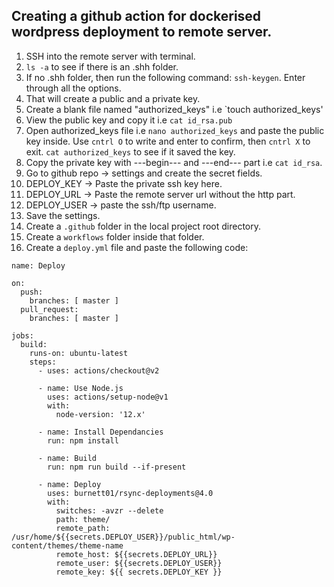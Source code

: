 ## Creating a github action for dockerised wordpress deployment to remote server. 

1. SSH into the remote server with terminal.
2. `ls -a` to see if there is an .shh folder. 
3. If no .shh folder, then run the following command: `ssh-keygen`. Enter through all the options.
4. That will create a public and a private key. 
5. Create a blank file named "authorized_keys" i.e `touch authorized_keys'
6. View the public key and copy it i.e `cat id_rsa.pub`
7. Open authorized_keys file i.e `nano authorized_keys` and paste the public key inside. Use `cntrl O` to write and enter to confirm, then `cntrl X` to exit. `cat authorized_keys` to see if it saved the key. 
8. Copy the private key with ---begin--- and ---end--- part i.e `cat id_rsa`.
9. Go to github repo -> settings and create the secret fields. 
10. DEPLOY_KEY -> Paste the private ssh key here. 
11. DEPLOY_URL -> Paste the remote server url without the http part. 
12. DEPLOY_USER -> paste the ssh/ftp username. 
13. Save the settings. 
16. Create a `.github` folder in the local project root directory. 
17. Create a `workflows` folder inside that folder. 
18. Create a `deploy.yml` file and paste the following code:

```
name: Deploy

on:
  push:
    branches: [ master ]
  pull_request:
    branches: [ master ]

jobs:
  build:
    runs-on: ubuntu-latest
    steps:
      - uses: actions/checkout@v2

      - name: Use Node.js
        uses: actions/setup-node@v1
        with:
          node-version: '12.x'

      - name: Install Dependancies
        run: npm install

      - name: Build
        run: npm run build --if-present

      - name: Deploy
        uses: burnett01/rsync-deployments@4.0
        with:
          switches: -avzr --delete
          path: theme/
          remote_path: /usr/home/${{secrets.DEPLOY_USER}}/public_html/wp-content/themes/theme-name
          remote_host: ${{secrets.DEPLOY_URL}}
          remote_user: ${{secrets.DEPLOY_USER}}
          remote_key: ${{ secrets.DEPLOY_KEY }}
```
  

